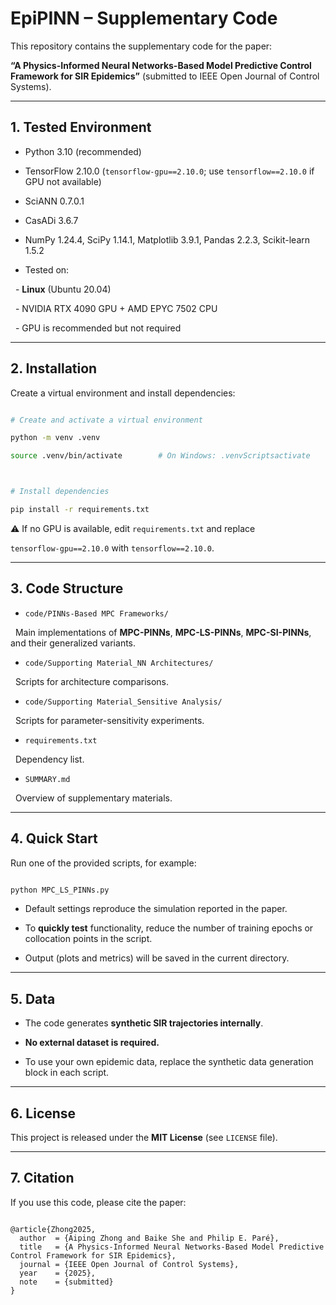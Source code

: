 # EpiPINN – Supplementary Code



This repository contains the supplementary code for the paper:  

**“A Physics-Informed Neural Networks-Based Model Predictive Control Framework for SIR Epidemics”** (submitted to IEEE Open Journal of Control Systems).



---



## 1. Tested Environment

- Python 3.10 (recommended)

- TensorFlow 2.10.0 (`tensorflow-gpu==2.10.0`; use `tensorflow==2.10.0` if GPU not available)

- SciANN 0.7.0.1  

- CasADi 3.6.7  

- NumPy 1.24.4, SciPy 1.14.1, Matplotlib 3.9.1, Pandas 2.2.3, Scikit-learn 1.5.2  

- Tested on:

&nbsp; - **Linux** (Ubuntu 20.04)

&nbsp; - NVIDIA RTX 4090 GPU + AMD EPYC 7502 CPU  

&nbsp; - GPU is recommended but not required



---



## 2. Installation

Create a virtual environment and install dependencies:



```bash

# Create and activate a virtual environment

python -m venv .venv

source .venv/bin/activate        # On Windows: .venvScriptsactivate



# Install dependencies

pip install -r requirements.txt

```



⚠️ If no GPU is available, edit `requirements.txt` and replace  

`tensorflow-gpu==2.10.0` with `tensorflow==2.10.0`.



---



## 3. Code Structure

- `code/PINNs-Based MPC Frameworks/`  

&nbsp; Main implementations of **MPC-PINNs**, **MPC-LS-PINNs**, **MPC-SI-PINNs**, and their generalized variants.  

- `code/Supporting Material_NN Architectures/`  

&nbsp; Scripts for architecture comparisons.  

- `code/Supporting Material_Sensitive Analysis/`  

&nbsp; Scripts for parameter-sensitivity experiments.  

- `requirements.txt`  

&nbsp; Dependency list.  

- `SUMMARY.md`  

&nbsp; Overview of supplementary materials.  



---



## 4. Quick Start

Run one of the provided scripts, for example:



```bash

python MPC_LS_PINNs.py

```



- Default settings reproduce the simulation reported in the paper.  

- To **quickly test** functionality, reduce the number of training epochs or collocation points in the script.  

- Output (plots and metrics) will be saved in the current directory.  



---



## 5. Data

- The code generates **synthetic SIR trajectories internally**.  

- **No external dataset is required.**  

- To use your own epidemic data, replace the synthetic data generation block in each script.  



---



## 6. License

This project is released under the **MIT License** (see `LICENSE` file).  



---



## 7. Citation

If you use this code, please cite the paper:



```

@article{Zhong2025,
  author  = {Aiping Zhong and Baike She and Philip E. Paré},
  title   = {A Physics-Informed Neural Networks-Based Model Predictive Control Framework for SIR Epidemics},
  journal = {IEEE Open Journal of Control Systems},
  year    = {2025},
  note    = {submitted}
}

```



